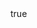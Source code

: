 ---
info:
  name: M60A1 ERA
  image: /img/vehicle/tank/usa/9_m60a1_era.png
  class: "ОБТ: 45$ - 85$"
  country: США
  cost: 60
  year: 1988

body:
  hp: 10
  armor_front: 12
  armor_side: 5
  armor_rear: 3
  armor_top: 2
  size: Большой
  stealth: Плохо
  optics: Плохо
  speed: 50
  speed_road: 110
  fuel: 1450
  autonomy: 500

main_gun:
  name: M68A1
  attr_kin: true
  attr_fg: true
  ammo: 38
  range_ground: 2275
  accuracy: 60
  stabilizer: 30
  ap_power: 15
  he_power: 3
  suppression: 121
  rate_of_fire: 10

mmg:
  name: M2 Browning
  ammo: 900
  range_ground: 1050
  range_helicopters: 875
  accuracy: 15
  stabilizer: 5
  he_power: 0.75
  suppression: 90
  rate_of_fire: 652
---